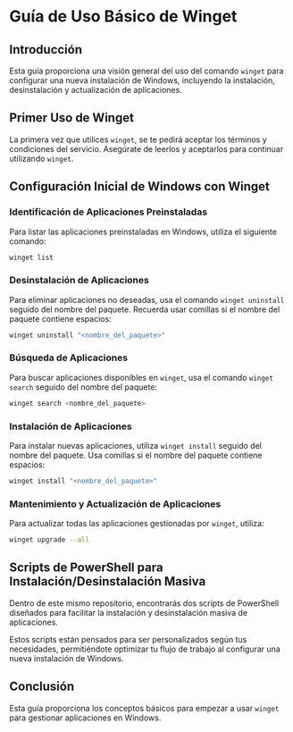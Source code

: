 # Guía de Uso Básico de Winget

## Introducción
Esta guía proporciona una visión general del uso del comando `winget` para configurar una nueva instalación de Windows, incluyendo la instalación, desinstalación y actualización de aplicaciones.

## Primer Uso de Winget
La primera vez que utilices `winget`, se te pedirá aceptar los términos y condiciones del servicio. Asegúrate de leerlos y aceptarlos para continuar utilizando `winget`.

## Configuración Inicial de Windows con Winget

### Identificación de Aplicaciones Preinstaladas
Para listar las aplicaciones preinstaladas en Windows, utiliza el siguiente comando:

```bash
winget list
```

### Desinstalación de Aplicaciones
Para eliminar aplicaciones no deseadas, usa el comando `winget uninstall` seguido del nombre del paquete. Recuerda usar comillas si el nombre del paquete contiene espacios:

```bash
winget uninstall "<nombre_del_paquete>"
```

### Búsqueda de Aplicaciones
Para buscar aplicaciones disponibles en `winget`, usa el comando `winget search` seguido del nombre del paquete:

```bash
winget search <nombre_del_paquete>
```

### Instalación de Aplicaciones
Para instalar nuevas aplicaciones, utiliza `winget install` seguido del nombre del paquete. Usa comillas si el nombre del paquete contiene espacios:

```bash
winget install "<nombre_del_paquete>"
```

### Mantenimiento y Actualización de Aplicaciones
Para actualizar todas las aplicaciones gestionadas por `winget`, utiliza:

```bash
winget upgrade --all
```


## Scripts de PowerShell para Instalación/Desinstalación Masiva

Dentro de este mismo repositorio, encontrarás dos scripts de PowerShell diseñados para facilitar la instalación y desinstalación masiva de aplicaciones.

Estos scripts están pensados para ser personalizados según tus necesidades, permitiéndote optimizar tu flujo de trabajo al configurar una nueva instalación de Windows.

## Conclusión
Esta guía proporciona los conceptos básicos para empezar a usar `winget` para gestionar aplicaciones en Windows.
